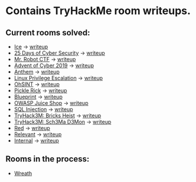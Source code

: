 # Contains TryHackMe room writeups.
## Current rooms solved:
  - [Ice](https://tryhackme.com/room/ice) &rarr; [writeup](https://github.com/ziadhamdy88/THM/tree/main/ice#recon-stage)
  - [25 Days of Cyber Security](https://tryhackme.com/room/learncyberin25days) &rarr; [writeup](https://github.com/ziadhamdy88/THM/tree/main/25-days-of-cybersecurity)
  - [Mr. Robot CTF](https://tryhackme.com/room/mrrobot) &rarr; [writeup](https://github.com/ziadhamdy88/THM/tree/main/Mr.Robot_CTF#scanning)
  - [Advent of Cyber 2019](https://tryhackme.com/room/25daysofchristmas) &rarr; [writeup](https://github.com/ziadhamdy88/THM/tree/main/Advent-of-cyber-1-2019)
  - [Anthem](https://tryhackme.com/r/room/anthem) &rarr; [writeup](https://github.com/ziadhamdy88/THM/tree/main/Anthem#enumeration)
  - [Linux Privilege Escalation](https://tryhackme.com/r/room/linprivesc) &rarr; [writeup](https://github.com/ziadhamdy88/THM/tree/main/Linux-privilege-escalation#enumeration)
  - [OhSINT](https://tryhackme.com/r/room/ohsint) &rarr; [writeup](https://github.com/ziadhamdy88/THM/tree/main/OhSINT#osint)
  - [Pickle Rick](https://tryhackme.com/r/room/picklerick) &rarr; [writeup](https://github.com/ziadhamdy88/THM/tree/main/Pickle-rick#enumeration)
  - [Blueprint](https://tryhackme.com/r/room/blueprint) &rarr; [writeup](https://github.com/ziadhamdy88/THM/tree/main/Blueprint#enumeration)
  - [OWASP Juice Shop](https://tryhackme.com/r/room/owaspjuiceshop) &rarr; [writeup](https://github.com/ziadhamdy88/THM/tree/main/OWASP-Juice-Shop#enumeration)
  - [SQL Injection](https://tryhackme.com/r/room/sqlinjectionlm) &rarr; [writeup](https://github.com/ziadhamdy88/THM/tree/main/SQL-Injection#task-1)
  - [TryHack3M: Bricks Heist](https://tryhackme.com/r/room/tryhack3mbricksheist) &rarr; [writeup](https://github.com/ziadhamdy88/THM/tree/main/TryHack3M-Bricks-Heist#enumeration)
  - [TryHack3M: Sch3Ma D3Mon](https://tryhackme.com/r/room/sch3mad3mont) &rarr; [writeup](https://github.com/ziadhamdy88/THM/tree/main/TryHack3M-Sch3Ma-D3Mon#wireshark-task-1)
  - [Red](https://tryhackme.com/r/room/redisl33t) &rarr; [writeup](https://github.com/ziadhamdy88/THM/tree/main/Red#enumeration)
  - [Relevant](https://tryhackme.com/r/room/relevant) &rarr; [writeup](https://github.com/ziadhamdy88/THM/tree/main/Relevant#enumeration)
  - [Internal](https://tryhackme.com/r/room/internal) &rarr; [writeup](https://github.com/ziadhamdy88/THM/tree/main/Internal#enumeration)
## Rooms in the process:
  - [Wreath](https://tryhackme.com/r/room/wreath)
